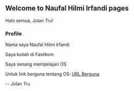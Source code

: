 ## Welcome to Naufal Hilmi Irfandi pages

Halo semua, Jolan Tru!

### Profile

Nama saya Naufal Hilmi Irfandi

Saya kuliah di Fasilkom

Saya senang mempelajari OS

Untuk link berguna tentang OS: [URL Berguna](URLs/)

-- Jolan Tru
